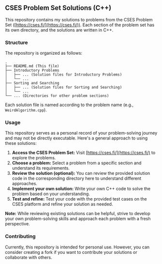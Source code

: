 ## CSES Problem Set Solutions (C++)

This repository contains my solutions to problems from the CSES Problem Set ([https://cses.fi/](https://cses.fi/)). Each section of the problem set has its own directory, and the solutions are written in C++.

### Structure

The repository is organized as follows:

```
.
├── README.md (This file)
├── Introductory Problems
│   ├── ... (Solution files for Introductory Problems)
│   └── ...
├── Sorting and Searching
│   ├── ... (Solution files for Sorting and Searching)
│   └── ...
└── ... (Directories for other problem sections)
```

Each solution file is named according to the problem name (e.g., `WeirdAlgorithm.cpp`).

### Usage

This repository serves as a personal record of your problem-solving journey and may not be directly executable. Here's a general approach to using these solutions:

1. **Access the CSES Problem Set:** Visit [https://cses.fi/](https://cses.fi/) to explore the problems.
2. **Choose a problem:** Select a problem from a specific section and understand its requirements.
3. **Review the solution (optional):** You can review the provided solution code in the corresponding directory here to understand different approaches.
4. **Implement your own solution:** Write your own C++ code to solve the problem based on your understanding.
5. **Test and refine:** Test your code with the provided test cases on the CSES platform and refine your solution as needed.

**Note:** While reviewing existing solutions can be helpful, strive to develop your own problem-solving skills and approach each problem with a fresh perspective.

### Contributing

Currently, this repository is intended for personal use. However, you can consider creating a fork if you want to contribute your solutions or collaborate with others.



